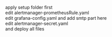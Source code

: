 apply setup folder first  
edit alertmanager-prometheusRule.yaml  
edit grafana-config.yaml and add smtp part here  
edit alertmanager-secret.yaml   
and deploy all files  
